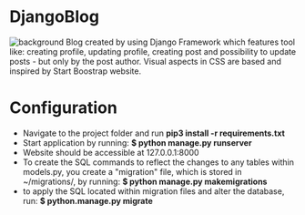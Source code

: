 # DjangoBlog
![background](https://user-images.githubusercontent.com/95189114/185355982-668ef120-21f6-44d1-8f0b-dacd7f9b66bc.jpg)
Blog created by using Django Framework which features tool like: creating profile, updating profile, 
creating post and possibility to update posts - but only by the post author. Visual aspects in CSS are based and inspired by Start Boostrap website.
# Configuration
 - Navigate to the project folder and run **pip3 install -r requirements.txt**
 - Start application by running: **$ python manage.py runserver**
 - Website should be accessible at 127.0.0.1:8000
 - To create the SQL commands to reflect the changes to any tables within models.py, you create a "migration" file, which is stored in ~/migrations/, by running: **$ python manage.py makemigrations**
 - to apply the SQL located within migration files and alter the database, run: **$ python.manage.py migrate**
